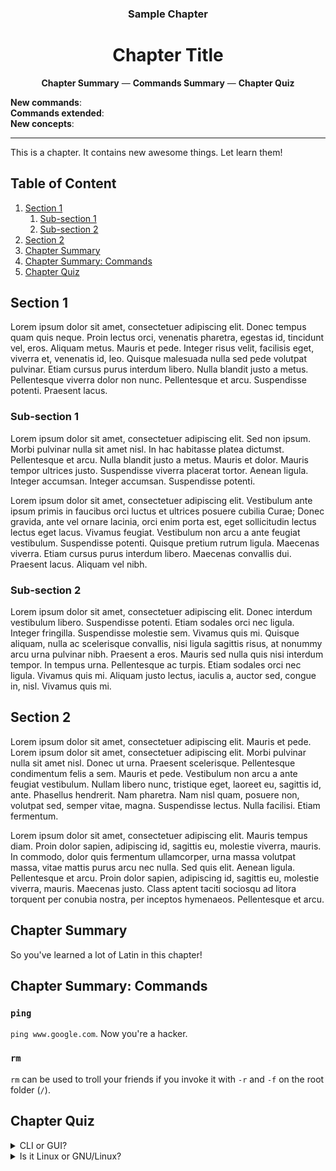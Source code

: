 <h3 align="center">Sample Chapter</h3>
<h1 align="center">Chapter Title</h1>

<p align="center">
    <b><a style="text-decoration: none"
          href="#chapter-summary">Chapter Summary</a></b>
    &mdash;
    <b><a style="text-decoration: none"
          href="#chapter-summary-commands">Commands Summary</a></b>
    &mdash;
    <b><a style="text-decoration: none"
          href="#chapter-quiz">Chapter Quiz</a></b>
</p>

**New commands**:  
**Commands extended**:  
**New concepts**:  

<!-- Define link aliases (if any) here -->

- - -

<!-- This is where you introduce what the chapter is about. -->
This is a chapter. It contains new awesome things. Let learn them!

Table of Content
----------------

1. [Section 1](#section-1)
    1. [Sub-section 1](#sub--section-1)
    2. [Sub-section 2](#sub--section-2)
2. [Section 2](#section-2)
3. [Chapter Summary](#chapter-summary)
4. [Chapter Summary: Commands](#chapter-summary-commands)
5. [Chapter Quiz](#chapter-quiz)

Section 1
---------

Lorem ipsum dolor sit amet, consectetuer adipiscing elit. Donec tempus quam quis
neque. Proin lectus orci, venenatis pharetra, egestas id, tincidunt vel, eros.
Aliquam metus. Mauris et pede. Integer risus velit, facilisis eget, viverra et,
venenatis id, leo. Quisque malesuada nulla sed pede volutpat pulvinar. Etiam
cursus purus interdum libero. Nulla blandit justo a metus. Pellentesque viverra
dolor non nunc. Pellentesque et arcu. Suspendisse potenti. Praesent lacus.

### Sub-section 1

Lorem ipsum dolor sit amet, consectetuer adipiscing elit. Sed non ipsum. Morbi
pulvinar nulla sit amet nisl. In hac habitasse platea dictumst. Pellentesque et
arcu. Nulla blandit justo a metus. Mauris et dolor. Mauris tempor ultrices
justo. Suspendisse viverra placerat tortor. Aenean ligula. Integer accumsan.
Integer accumsan. Suspendisse potenti.

Lorem ipsum dolor sit amet, consectetuer adipiscing elit. Vestibulum ante ipsum
primis in faucibus orci luctus et ultrices posuere cubilia Curae; Donec gravida,
ante vel ornare lacinia, orci enim porta est, eget sollicitudin lectus lectus
eget lacus. Vivamus feugiat. Vestibulum non arcu a ante feugiat vestibulum.
Suspendisse potenti. Quisque pretium rutrum ligula. Maecenas viverra. Etiam
cursus purus interdum libero. Maecenas convallis dui. Praesent lacus. Aliquam
vel nibh.

### Sub-section 2

Lorem ipsum dolor sit amet, consectetuer adipiscing elit. Donec interdum
vestibulum libero. Suspendisse potenti. Etiam sodales orci nec ligula. Integer
fringilla. Suspendisse molestie sem. Vivamus quis mi. Quisque aliquam, nulla ac
scelerisque convallis, nisi ligula sagittis risus, at nonummy arcu urna pulvinar
nibh. Praesent a eros. Mauris sed nulla quis nisi interdum tempor. In tempus
urna. Pellentesque ac turpis. Etiam sodales orci nec ligula. Vivamus quis mi.
Aliquam justo lectus, iaculis a, auctor sed, congue in, nisl. Vivamus quis mi.

Section 2
---------

Lorem ipsum dolor sit amet, consectetuer adipiscing elit. Mauris et pede. Lorem
ipsum dolor sit amet, consectetuer adipiscing elit. Morbi pulvinar nulla sit
amet nisl. Donec ut urna. Praesent scelerisque. Pellentesque condimentum felis a
sem. Mauris et pede. Vestibulum non arcu a ante feugiat vestibulum. Nullam
libero nunc, tristique eget, laoreet eu, sagittis id, ante. Phasellus hendrerit.
Nam pharetra. Nam nisl quam, posuere non, volutpat sed, semper vitae, magna.
Suspendisse lectus. Nulla facilisi. Etiam fermentum.

Lorem ipsum dolor sit amet, consectetuer adipiscing elit. Mauris tempus diam.
Proin dolor sapien, adipiscing id, sagittis eu, molestie viverra, mauris. In
commodo, dolor quis fermentum ullamcorper, urna massa volutpat massa, vitae
mattis purus arcu nec nulla. Sed quis elit. Aenean ligula. Pellentesque et arcu.
Proin dolor sapien, adipiscing id, sagittis eu, molestie viverra, mauris.
Maecenas justo. Class aptent taciti sociosqu ad litora torquent per conubia
nostra, per inceptos hymenaeos. Pellentesque et arcu.

Chapter Summary
---------------

So you've learned a lot of Latin in this chapter!

Chapter Summary: Commands
-------------------------

### `ping`

`ping www.google.com`. Now you're a hacker.

### `rm`

`rm` can be used to troll your friends if you invoke it with `-r` and `-f` on
the root folder (`/`).

Chapter Quiz
------------

<details>
    <summary>
        CLI or GUI?
    </summary>

CLI, no question.
</details>

<details>
    <summary>
        Is it Linux or GNU/Linux?
    </summary>

It's GNU/Linux if your machine has GNU `coreutils`.
</details>
